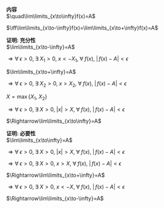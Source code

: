 **内容**  
$\quad\lim\limits_{x\to\infty}f(x)=A$  
  
$\iff\lim\limits_{x\to-\infty}f(x)=\lim\limits_{x\to+\infty}f(x)=A$  
  
**证明: 充分性**  
$\lim\limits_{x\to-\infty}=A$  
  
$\Rightarrow\forall\;\epsilon>0,\;\exists\;X_1>0,\;x<-X_1,\;\forall\;f(x),\;|\,f(x)-A|<\epsilon$  
  
$\lim\limits_{x\to+\infty}=A$  
  
$\Rightarrow\forall\;\epsilon>0,\;\exists\;X_2>0,\;x>X_2,\;\forall\;f(x),\;|\,f(x)-A|<\epsilon$  
  
$X=\max\{X_1,\;X_2\}$  
  
$\Rightarrow\forall\;\epsilon>0,\;\exists\;X>0,\;|x|>X,\;\forall\;f(x),\;|\,f(x)-A|<\epsilon$  
  
$\Rightarrow\lim\limits_{x\to\infty}=A$  
  
**证明: 必要性**  
$\lim\limits_{x\to\infty}=A$  
  
$\Rightarrow\forall\;\epsilon>0,\;\exists\;X>0,\;|x|>X,\;\forall\;f(x),\;|\,f(x)-A|<\epsilon$  
  
$\Rightarrow\forall\;\epsilon>0,\;\exists\;X>0,\;x>X,\;\forall\;f(x),\;|\,f(x)-A|<\epsilon$  
  
$\Rightarrow\lim\limits_{x\to+\infty}=A$  
  
$\Rightarrow\forall\;\epsilon>0,\;\exists\;X>0,\;x<-X,\;\forall\;f(x),\;|\,f(x)-A|<\epsilon$  
  
$\Rightarrow\lim\limits_{x\to-\infty}=A$  
